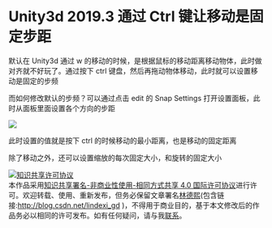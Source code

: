 # Unity3d 2019.3 通过 Ctrl 键让移动是固定步距

默认在 Unity3d 通过 w 的移动的时候，是根据鼠标的移动距离移动物体，此时做对齐就不好玩了。通过按下 ctrl 键盘，然后再拖动物体移动，此时就可以设置移动是固定的步频

<!--more-->
<!-- CreateTime:6/9/2020 8:18:13 AM -->



而如何修改默认的步频？可以通过点击 edit 的 Snap Settings 打开设置面板，此时从面板里面设置各个方向的步距

<!-- ![](image/Unity3d 通过 Ctrl 键让移动是固定步距/Unity3d 通过 Ctrl 键让移动是固定步距0.png) -->

![](http://image.acmx.xyz/lindexi%2F202068221603769.jpg)

此时设置的值就是按下 ctrl 的时候移动的最小距离，也是移动的固定距离

除了移动之外，还可以设置缩放的每次固定大小，和旋转的固定大小

<!-- 不知道怎么做的话，试试看一下 B 站的视频 https://www.bilibili.com/video/BV1xt4y1y7uk/

<iframe src="//player.bilibili.com/player.html?bvid=BV1xt4y1y7uk&page=1" scrolling="no" border="0" frameborder="no" framespacing="0" allowfullscreen="true"> </iframe> -->

<a rel="license" href="http://creativecommons.org/licenses/by-nc-sa/4.0/"><img alt="知识共享许可协议" style="border-width:0" src="https://licensebuttons.net/l/by-nc-sa/4.0/88x31.png" /></a><br />本作品采用<a rel="license" href="http://creativecommons.org/licenses/by-nc-sa/4.0/">知识共享署名-非商业性使用-相同方式共享 4.0 国际许可协议</a>进行许可。欢迎转载、使用、重新发布，但务必保留文章署名[林德熙](http://blog.csdn.net/lindexi_gd)(包含链接:http://blog.csdn.net/lindexi_gd )，不得用于商业目的，基于本文修改后的作品务必以相同的许可发布。如有任何疑问，请与我[联系](mailto:lindexi_gd@163.com)。
